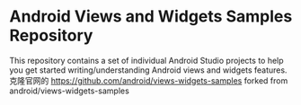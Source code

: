 Android Views and Widgets Samples Repository
============================================

This repository contains a set of individual Android Studio projects to help you get
started writing/understanding Android views and widgets features.
克隆官网的 https://github.com/android/views-widgets-samples
forked from android/views-widgets-samples
